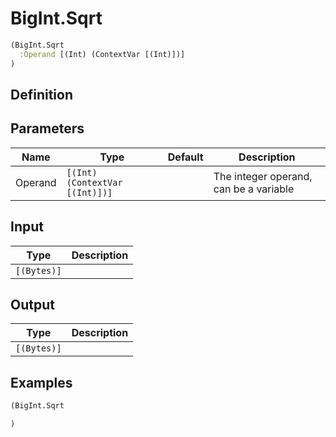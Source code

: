 # BigInt.Sqrt

```clojure
(BigInt.Sqrt
  :Operand [(Int) (ContextVar [(Int)])]
)
```

## Definition


## Parameters
| Name | Type | Default | Description |
|------|------|---------|-------------|
| Operand | `[(Int) (ContextVar [(Int)])]` |  | The integer operand, can be a variable |


## Input
| Type | Description |
|------|-------------|
| `[(Bytes)]` |  |


## Output
| Type | Description |
|------|-------------|
| `[(Bytes)]` |  |


## Examples

```clojure
(BigInt.Sqrt

)
```
